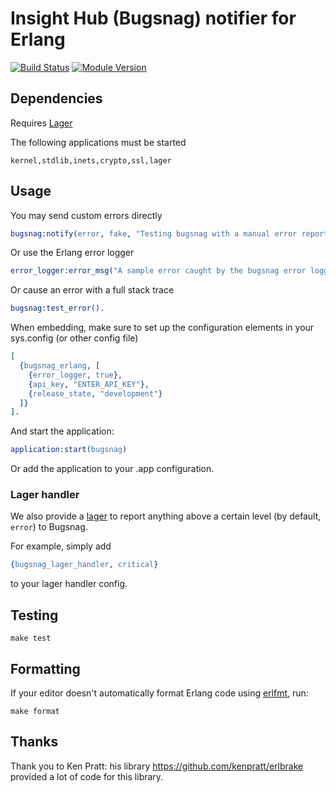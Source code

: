 # Insight Hub (Bugsnag) notifier for Erlang

[![Build Status](https://github.com/dnsimple/bugsnag-erlang/actions/workflows/ci.yml/badge.svg)](https://github.com/dnsimple/bugsnag-erlang/actions/workflows/ci.yml)
[![Module Version](https://img.shields.io/hexpm/v/bugsnag_erlang.svg)](https://hex.pm/packages/bugsnag_erlang)

## Dependencies

Requires [Lager](https://github.com/erlang-lager/lager)

The following applications must be started

```text
kernel,stdlib,inets,crypto,ssl,lager
```

## Usage

You may send custom errors directly

```erlang
bugsnag:notify(error, fake, "Testing bugsnag with a manual error report", no_module, 0).
```

Or use the Erlang error logger

```erlang
error_logger:error_msg("A sample error caught by the bugsnag error logger.").
```

Or cause an error with a full stack trace

```erlang
bugsnag:test_error().
```

When embedding, make sure to set up the configuration elements in your sys.config (or other config file)

  ```erlang
  [
    {bugsnag_erlang, [
      {error_logger, true},
      {api_key, "ENTER_API_KEY"},
      {release_state, "development"}
    ]}
  ].
  ```

And start the application:

  ```erlang
  application:start(bugsnag)
  ```

Or add the application to your .app configuration.

### Lager handler

We also provide a [lager](https://github.com/basho/lager) to report anything
above a certain level (by default, `error`) to Bugsnag.

For example, simply add

```erlang
{bugsnag_lager_handler, critical}
```

to your lager handler config.

## Testing

```shell
make test
```

## Formatting

If your editor doesn't automatically format Erlang code using [erlfmt](https://github.com/WhatsApp/erlfmt), run:

```shell
make format
```

## Thanks

Thank you to Ken Pratt: his library <https://github.com/kenpratt/erlbrake> provided a lot of code for this library.
